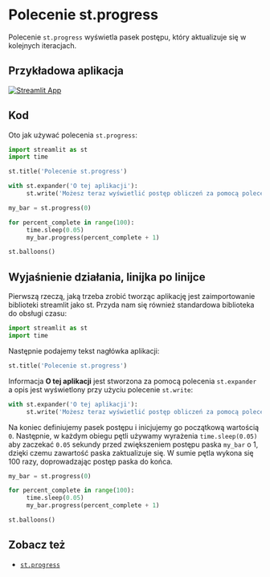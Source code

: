 # Polecenie st.progress

Polecenie `st.progress` wyświetla pasek postępu, który aktualizuje się w kolejnych iteracjach.

## Przykładowa aplikacja

[![Streamlit App](https://static.streamlit.io/badges/streamlit_badge_black_white.svg)](https://share.streamlit.io/dataprofessor/st.progress/)

## Kod

Oto jak używać polecenia `st.progress`:
```python
import streamlit as st
import time

st.title('Polecenie st.progress')

with st.expander('O tej aplikacji'):
     st.write('Możesz teraz wyświetlić postęp obliczeń za pomocą polecenia `st.progress`.')

my_bar = st.progress(0)

for percent_complete in range(100):
     time.sleep(0.05)
     my_bar.progress(percent_complete + 1)

st.balloons()
```

## Wyjaśnienie działania, linijka po linijce

Pierwszą rzeczą, jaką trzeba zrobić tworząc aplikację jest zaimportowanie biblioteki streamlit jako st. Przyda nam się również standardowa biblioteka do obsługi czasu:
```python
import streamlit as st
import time
```

Następnie podajemy tekst nagłówka aplikacji:
```python
st.title('Polecenie st.progress')
```

Informacja **O tej aplikacji** jest stworzona za pomocą polecenia `st.expander` a opis jest wyświetlony przy użyciu polecenie `st.write`:
```python
with st.expander('O tej aplikacji'):
     st.write('Możesz teraz wyświetlić postęp obliczeń za pomocą polecenia `st.progress`.')
```

Na koniec definiujemy pasek postępu i inicjujemy go początkową wartością `0`. Następnie, w każdym obiegu pętli używamy wyrażenia `time.sleep(0.05)` aby zaczekać `0.05` sekundy przed zwiększeniem postępu paska `my_bar` o 1, dzięki czemu zawartość paska zaktualizuje się. W sumie pętla wykona się 100 razy, doprowadzając postęp paska do końca.

```python
my_bar = st.progress(0)

for percent_complete in range(100):
     time.sleep(0.05)
     my_bar.progress(percent_complete + 1)

st.balloons()
```

## Zobacz też
- [`st.progress`](https://docs.streamlit.io/library/api-reference/status/st.progress)
